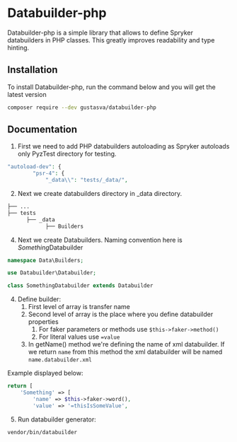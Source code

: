 Databuilder-php
========

Databuilder-php is a simple library that allows to define Spryker databuilders in PHP classes.
This greatly improves readability and type hinting.

## Installation

To install Databuilder-php, run the command below and you will get the latest version

```sh
composer require --dev gustasva/databuilder-php
```

## Documentation

1. First we need to add PHP databuilders autoloading as Spryker autoloads only PyzTest directory for testing.

``` php
"autoload-dev": {
        "psr-4": {
            "_data\\": "tests/_data/",
```

2. Next we create databuilders directory in _data directory.

```bash
├── ...
├── tests
      ├── _data
            ├── Builders
```

4. Next we create Databuilders. Naming convention here is *Something*Databuilder

``` php
namespace Data\Builders;

use Databuilder\Databuilder;

class SomethingDatabuilder extends Databuilder
```

4. Define builder:
   1. First level of array is transfer name
   2. Second level of array is the place where you define databuilder properties
      1. For faker parameters or methods use `$this->faker->method()`
      2. For literal values use `=value`
   3. In getName() method we're defining the name of xml databuilder. If we return `name` from this method the xml databuilder will be named `name.databuilder.xml`

Example displayed below:
``` php
return [
    'Something' => [
        'name' => $this->faker->word(),
        'value' => '=thisIsSomeValue',
```

5. Run databuilder generator:

```sh
vendor/bin/databuilder
```